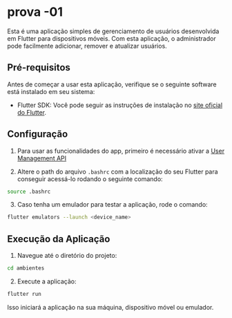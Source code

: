 # prova -01

Esta é uma aplicação simples de gerenciamento de usuários desenvolvida em Flutter para dispositivos móveis. Com esta aplicação, o administrador pode facilmente adicionar, remover e atualizar usuários.

## Pré-requisitos

Antes de começar a usar esta aplicação, verifique se o seguinte software está instalado em seu sistema:

- Flutter SDK: Você pode seguir as instruções de instalação no [site oficial do Flutter](https://flutter.dev/docs/get-started/install).

## Configuração

1. Para usar as funcionalidades do app, primeiro é necessário ativar a [User Management API](https://github.com/gabrielpascoli/M10-ponderadas/tree/main/p1-m10/prova_01)

2. Altere o path do arquivo `.bashrc` com a localização do seu Flutter para conseguir acessá-lo rodando o seguinte comando:

```bash
source .bashrc
```

3. Caso tenha um emulador para testar a aplicação, rode o comando:

```bash
flutter emulators --launch <device_name>
```

## Execução da Aplicação

1. Navegue até o diretório do projeto:

```bash
cd ambientes
```

2. Execute a aplicação:

```bash
flutter run
```

Isso iniciará a aplicação na sua máquina, dispositivo móvel ou emulador.
